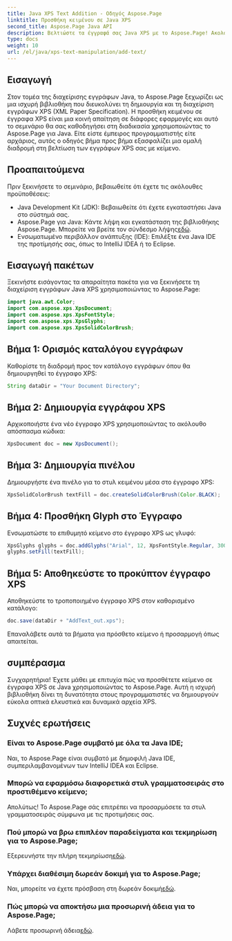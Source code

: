 ```yaml
---
title: Java XPS Text Addition - Οδηγός Aspose.Page
linktitle: Προσθήκη κειμένου σε Java XPS
second_title: Aspose.Page Java API
description: Βελτιώστε τα έγγραφά σας Java XPS με το Aspose.Page! Ακολουθήστε τον οδηγό βήμα προς βήμα για να προσθέσετε κείμενο χωρίς κόπο. Αυξήστε τις δεξιότητές σας χειρισμού εγγράφων σήμερα.
type: docs
weight: 10
url: /el/java/xps-text-manipulation/add-text/
---
```

## Εισαγωγή
Στον τομέα της διαχείρισης εγγράφων Java, το Aspose.Page ξεχωρίζει ως μια ισχυρή βιβλιοθήκη που διευκολύνει τη δημιουργία και τη διαχείριση εγγράφων XPS (XML Paper Specification). Η προσθήκη κειμένου σε έγγραφα XPS είναι μια κοινή απαίτηση σε διάφορες εφαρμογές και αυτό το σεμινάριο θα σας καθοδηγήσει στη διαδικασία χρησιμοποιώντας το Aspose.Page για Java. Είτε είστε έμπειρος προγραμματιστής είτε αρχάριος, αυτός ο οδηγός βήμα προς βήμα εξασφαλίζει μια ομαλή διαδρομή στη βελτίωση των εγγράφων XPS σας με κείμενο.
## Προαπαιτούμενα
Πριν ξεκινήσετε το σεμινάριο, βεβαιωθείτε ότι έχετε τις ακόλουθες προϋποθέσεις:
- Java Development Kit (JDK): Βεβαιωθείτε ότι έχετε εγκαταστήσει Java στο σύστημά σας.
-  Aspose.Page για Java: Κάντε λήψη και εγκατάσταση της βιβλιοθήκης Aspose.Page. Μπορείτε να βρείτε τον σύνδεσμο λήψης[εδώ](https://releases.aspose.com/page/java/).
- Ενσωματωμένο περιβάλλον ανάπτυξης (IDE): Επιλέξτε ένα Java IDE της προτίμησής σας, όπως το IntelliJ IDEA ή το Eclipse.
## Εισαγωγή πακέτων
Ξεκινήστε εισάγοντας τα απαραίτητα πακέτα για να ξεκινήσετε τη διαχείριση εγγράφων Java XPS χρησιμοποιώντας το Aspose.Page:
```java
import java.awt.Color;
import com.aspose.xps.XpsDocument;
import com.aspose.xps.XpsFontStyle;
import com.aspose.xps.XpsGlyphs;
import com.aspose.xps.XpsSolidColorBrush;
```
## Βήμα 1: Ορισμός καταλόγου εγγράφων
Καθορίστε τη διαδρομή προς τον κατάλογο εγγράφων όπου θα δημιουργηθεί το έγγραφο XPS:
```java
String dataDir = "Your Document Directory";
```
## Βήμα 2: Δημιουργία εγγράφου XPS
Αρχικοποιήστε ένα νέο έγγραφο XPS χρησιμοποιώντας το ακόλουθο απόσπασμα κώδικα:
```java
XpsDocument doc = new XpsDocument();
```
## Βήμα 3: Δημιουργία πινέλου
Δημιουργήστε ένα πινέλο για το στυλ κειμένου μέσα στο έγγραφο XPS:
```java
XpsSolidColorBrush textFill = doc.createSolidColorBrush(Color.BLACK);
```
## Βήμα 4: Προσθήκη Glyph στο Έγγραφο
Ενσωματώστε το επιθυμητό κείμενο στο έγγραφο XPS ως γλυφό:
```java
XpsGlyphs glyphs = doc.addGlyphs("Arial", 12, XpsFontStyle.Regular, 300f, 450f, "Hello World!");
glyphs.setFill(textFill);
```
## Βήμα 5: Αποθηκεύστε το προκύπτον έγγραφο XPS
Αποθηκεύστε το τροποποιημένο έγγραφο XPS στον καθορισμένο κατάλογο:
```java
doc.save(dataDir + "AddText_out.xps");
```
Επαναλάβετε αυτά τα βήματα για πρόσθετο κείμενο ή προσαρμογή όπως απαιτείται.
## συμπέρασμα
Συγχαρητήρια! Έχετε μάθει με επιτυχία πώς να προσθέτετε κείμενο σε έγγραφα XPS σε Java χρησιμοποιώντας το Aspose.Page. Αυτή η ισχυρή βιβλιοθήκη δίνει τη δυνατότητα στους προγραμματιστές να δημιουργούν εύκολα οπτικά ελκυστικά και δυναμικά αρχεία XPS.
## Συχνές ερωτήσεις
### Είναι το Aspose.Page συμβατό με όλα τα Java IDE;
Ναι, το Aspose.Page είναι συμβατό με δημοφιλή Java IDE, συμπεριλαμβανομένων των IntelliJ IDEA και Eclipse.
### Μπορώ να εφαρμόσω διαφορετικά στυλ γραμματοσειράς στο προστιθέμενο κείμενο;
Απολύτως! Το Aspose.Page σάς επιτρέπει να προσαρμόσετε τα στυλ γραμματοσειράς σύμφωνα με τις προτιμήσεις σας.
### Πού μπορώ να βρω επιπλέον παραδείγματα και τεκμηρίωση για το Aspose.Page;
 Εξερευνήστε την πλήρη τεκμηρίωση[εδώ](https://reference.aspose.com/page/java/).
### Υπάρχει διαθέσιμη δωρεάν δοκιμή για το Aspose.Page;
 Ναι, μπορείτε να έχετε πρόσβαση στη δωρεάν δοκιμή[εδώ](https://releases.aspose.com/).
### Πώς μπορώ να αποκτήσω μια προσωρινή άδεια για το Aspose.Page;
 Λάβετε προσωρινή άδεια[εδώ](https://purchase.aspose.com/temporary-license/).